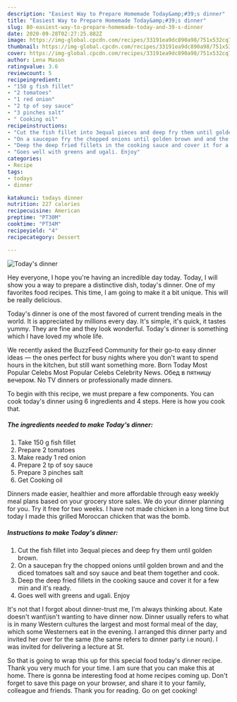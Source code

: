 ```yaml
---
description: "Easiest Way to Prepare Homemade Today&amp;#39;s dinner"
title: "Easiest Way to Prepare Homemade Today&amp;#39;s dinner"
slug: 80-easiest-way-to-prepare-homemade-today-and-39-s-dinner
date: 2020-09-28T02:27:25.882Z
image: https://img-global.cpcdn.com/recipes/33191ea9dc890a98/751x532cq70/todays-dinner-recipe-main-photo.jpg
thumbnail: https://img-global.cpcdn.com/recipes/33191ea9dc890a98/751x532cq70/todays-dinner-recipe-main-photo.jpg
cover: https://img-global.cpcdn.com/recipes/33191ea9dc890a98/751x532cq70/todays-dinner-recipe-main-photo.jpg
author: Lena Mason
ratingvalue: 3.6
reviewcount: 5
recipeingredient:
- "150 g fish fillet"
- "2 tomatoes"
- "1 red onion"
- "2 tp of soy sauce"
- "3 pinches salt"
- " Cooking oil"
recipeinstructions:
- "Cut the fish fillet into 3equal pieces and deep fry them until golden brown."
- "On a saucepan fry the chopped onions until golden brown and and the diced tomatoes salt and soy sauce and beat them together and cook."
- "Deep the deep fried fillets in the cooking sauce and cover it for a few min and it&#39;s ready."
- "Goes well with greens and ugali. Enjoy"
categories:
- Recipe
tags:
- todays
- dinner

katakunci: todays dinner 
nutrition: 227 calories
recipecuisine: American
preptime: "PT30M"
cooktime: "PT34M"
recipeyield: "4"
recipecategory: Dessert

---
```



![Today&#39;s dinner](https://img-global.cpcdn.com/recipes/33191ea9dc890a98/751x532cq70/todays-dinner-recipe-main-photo.jpg)

Hey everyone, I hope you're having an incredible day today. Today, I will show you a way to prepare a distinctive dish, today&#39;s dinner. One of my favorites food recipes. This time, I am going to make it a bit unique. This will be really delicious.

Today&#39;s dinner is one of the most favored of current trending meals in the world. It is appreciated by millions every day. It's simple, it's quick, it tastes yummy. They are fine and they look wonderful. Today&#39;s dinner is something which I have loved my whole life.

We recently asked the BuzzFeed Community for their go-to easy dinner ideas — the ones perfect for busy nights where you don&#39;t want to spend hours in the kitchen, but still want something more. Born Today Most Popular Celebs Most Popular Celebs Celebrity News. Обед в пятницу вечером. No TV dinners or professionally made dinners.


To begin with this recipe, we must prepare a few components. You can cook today&#39;s dinner using 6 ingredients and 4 steps. Here is how you cook that.

<!--inarticleads1-->

##### The ingredients needed to make Today&#39;s dinner:

1. Take 150 g fish fillet
1. Prepare 2 tomatoes
1. Make ready 1 red onion
1. Prepare 2 tp of soy sauce
1. Prepare 3 pinches salt
1. Get  Cooking oil


Dinners made easier, healthier and more affordable through easy weekly meal plans based on your grocery store sales. We do your dinner planning for you. Try it free for two weeks. I have not made chicken in a long time but today I made this grilled Moroccan chicken that was the bomb. 

<!--inarticleads2-->

##### Instructions to make Today&#39;s dinner:

1. Cut the fish fillet into 3equal pieces and deep fry them until golden brown.
1. On a saucepan fry the chopped onions until golden brown and and the diced tomatoes salt and soy sauce and beat them together and cook.
1. Deep the deep fried fillets in the cooking sauce and cover it for a few min and it&#39;s ready.
1. Goes well with greens and ugali. Enjoy


It&#39;s not that I forgot about dinner-trust me, I&#39;m always thinking about. Kate doesn&#39;t want\isn&#39;t wanting to have dinner now. Dinner usually refers to what is in many Western cultures the largest and most formal meal of the day, which some Westerners eat in the evening. I arranged this dinner party and invited her over for the same (the same refers to dinner party i.e noun). I was invited for delivering a lecture at St. 

So that is going to wrap this up for this special food today&#39;s dinner recipe. Thank you very much for your time. I am sure that you can make this at home. There is gonna be interesting food at home recipes coming up. Don't forget to save this page on your browser, and share it to your family, colleague and friends. Thank you for reading. Go on get cooking!
